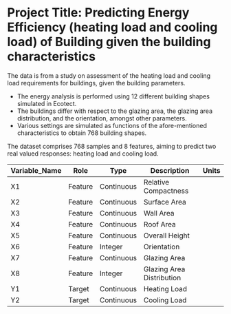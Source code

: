 # Project Title: Predicting Energy Efficiency (heating load and cooling load) of Building given the building characteristics 

The data is from a study on assessment of the heating load and cooling load requirements for buildings, given the building parameters.
- The energy analysis is performed using 12 different building shapes simulated in Ecotect. 
- The buildings differ with respect to the glazing area, the glazing area distribution, and the orientation, amongst other parameters. 
- Various settings are simulated as functions of the afore-mentioned characteristics to obtain 768 building shapes. 

The dataset comprises 768 samples and 8 features, aiming to predict two real valued responses: heating load and cooling load. 

| Variable_Name | Role    | Type      | Description               | Units            |
|---------------|---------|-----------|---------------------------|------------------|
| X1            | Feature | Continuous| Relative Compactness       |                  |
| X2            | Feature | Continuous| Surface Area               |                  |
| X3            | Feature | Continuous| Wall Area                  |                  |
| X4            | Feature | Continuous| Roof Area                  |                  |
| X5            | Feature | Continuous| Overall Height             |                  |
| X6            | Feature | Integer   | Orientation                |                  |
| X7            | Feature | Continuous| Glazing Area               |                  |
| X8            | Feature | Integer   | Glazing Area Distribution  |                  |
| Y1            | Target  | Continuous| Heating Load               |                  |
| Y2            | Target  | Continuous| Cooling Load               |                  |

